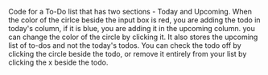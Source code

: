 Code for a To-Do list that has two sections - Today and Upcoming.
When the color of the cirlce beside the input box is red, you are adding the todo in today's column, if it is blue, you are adding it in the upcoming column. you can change the color of the circle by clicking it.
It also stores the upcoming list of to-dos and not the today's todos.
You can check the todo off by clicking the circle beside the todo, or remove it entirely from your list by clicking the x beside the todo. 
